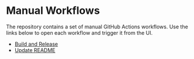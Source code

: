 # Manual Workflows

The repository contains a set of manual GitHub Actions workflows.
Use the links below to open each workflow and trigger it from the UI.

- [Build and Release](../../../actions/workflows/build-release.yml)
- [Update README](../../../actions/workflows/update-readme.yml)
